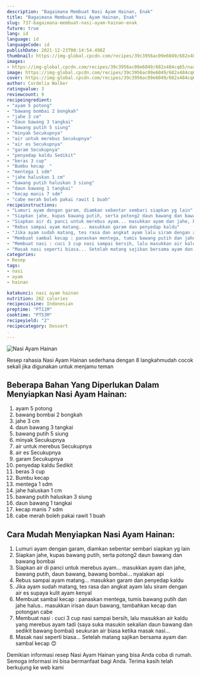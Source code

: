 ```yaml
---
description: "Bagaimana Membuat Nasi Ayam Hainan, Enak"
title: "Bagaimana Membuat Nasi Ayam Hainan, Enak"
slug: 737-bagaimana-membuat-nasi-ayam-hainan-enak
future: true
lang: id
language: id
languageCode: id
publishDate: 2021-12-23T00:14:54.498Z 
thumbnail: https://img-global.cpcdn.com/recipes/39c3956ac09e6049/682x484cq65/nasi-ayam-hainan-foto-resep-utama.png
images:
- https://img-global.cpcdn.com/recipes/39c3956ac09e6049/682x484cq65/nasi-ayam-hainan-foto-resep-utama.png
image: https://img-global.cpcdn.com/recipes/39c3956ac09e6049/682x484cq65/nasi-ayam-hainan-foto-resep-utama.png
cover: https://img-global.cpcdn.com/recipes/39c3956ac09e6049/682x484cq65/nasi-ayam-hainan-foto-resep-utama.png
author: Cordelia Walker
ratingvalue: 3
reviewcount: 9
recipeingredient:
- "ayam 5 potong"
- "bawang bombai 2 bongkah"
- "jahe 3 cm"
- "daun bawang 3 tangkai"
- "bawang putih 5 siung"
- "minyak Secukupnya"
- "air untuk merebus Secukupnya"
- "air es Secukupnya"
- "garam Secukupnya"
- "penyedap kaldu Sedikit"
- "beras 3 cup"
- "Bumbu kecap  "
- "mentega 1 sdm"
- "jahe haluskan 1 cm"
- "bawang putih haluskan 3 siung"
- "daun bawang 1 tangkai"
- "kecap manis 7 sdm"
- "cabe merah boleh pakai rawit 1 buah"
recipeinstructions:
- "Lumuri ayam dengan garam, diamkan sebentar sembari siapkan yg lain"
- "Siapkan jahe, kupas bawang putih, serta potong2 daun bawang dan bawang bombai"
- "Siapkan air di panci untuk merebus ayam... masukkan ayam dan jahe, bawang putih, daun bawang, bawang bombai... nyalakan api"
- "Rebus sampai ayam matang... masukkan garam dan penyedap kaldu"
- "Jika ayam sudah matang, tes rasa dan angkat ayam lalu siram dengan air es supaya kulit ayam kenyal"
- "Membuat sambal kecap : panaskan mentega, tumis bawang putih dan jahe halus.. masukkan irisan daun bawang, tambahkan kecap dan potongan cabe"
- "Membuat nasi : cuci 3 cup nasi sampai bersih, lalu masukkan air kaldu yang merebus ayam tadi (saya suka masukin sekalian daun bawang dan sedikit bawang bombai) seukuran air biasa ketika masak nasi..."
- "Masak nasi seperti biasa... Setelah matang sajikan bersama ayam dan sambal kecap 😊"
categories:
- Resep
tags:
- nasi
- ayam
- hainan

katakunci: nasi ayam hainan 
nutrition: 262 calories
recipecuisine: Indonesian
preptime: "PT11M"
cooktime: "PT53M"
recipeyield: "2"
recipecategory: Dessert
. 
---
```



![Nasi Ayam Hainan](https://img-global.cpcdn.com/recipes/39c3956ac09e6049/682x484cq65/nasi-ayam-hainan-foto-resep-utama.png)

Resep rahasia Nasi Ayam Hainan  sederhana dengan 8 langkahmudah cocok sekali jika digunakan untuk menjamu teman

<!--inarticleads1-->

## Beberapa Bahan Yang Diperlukan Dalam Menyiapkan Nasi Ayam Hainan:

1. ayam 5 potong
1. bawang bombai 2 bongkah
1. jahe 3 cm
1. daun bawang 3 tangkai
1. bawang putih 5 siung
1. minyak Secukupnya
1. air untuk merebus Secukupnya
1. air es Secukupnya
1. garam Secukupnya
1. penyedap kaldu Sedikit
1. beras 3 cup
1. Bumbu kecap  
1. mentega 1 sdm
1. jahe haluskan 1 cm
1. bawang putih haluskan 3 siung
1. daun bawang 1 tangkai
1. kecap manis 7 sdm
1. cabe merah boleh pakai rawit 1 buah



<!--inarticleads2-->

## Cara Mudah Menyiapkan Nasi Ayam Hainan:

1. Lumuri ayam dengan garam, diamkan sebentar sembari siapkan yg lain
1. Siapkan jahe, kupas bawang putih, serta potong2 daun bawang dan bawang bombai
1. Siapkan air di panci untuk merebus ayam... masukkan ayam dan jahe, bawang putih, daun bawang, bawang bombai... nyalakan api
1. Rebus sampai ayam matang... masukkan garam dan penyedap kaldu
1. Jika ayam sudah matang, tes rasa dan angkat ayam lalu siram dengan air es supaya kulit ayam kenyal
1. Membuat sambal kecap : panaskan mentega, tumis bawang putih dan jahe halus.. masukkan irisan daun bawang, tambahkan kecap dan potongan cabe
1. Membuat nasi : cuci 3 cup nasi sampai bersih, lalu masukkan air kaldu yang merebus ayam tadi (saya suka masukin sekalian daun bawang dan sedikit bawang bombai) seukuran air biasa ketika masak nasi...
1. Masak nasi seperti biasa... Setelah matang sajikan bersama ayam dan sambal kecap 😊




Demikian informasi  resep Nasi Ayam Hainan   yang bisa Anda coba di rumah. Semoga informasi ini bisa bermanfaat bagi Anda. Terima kasih telah berkujung ke web kami
